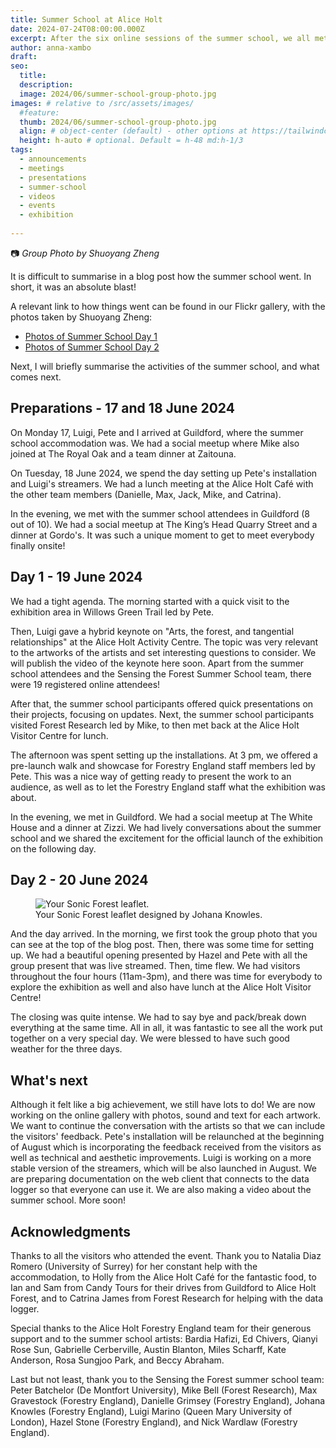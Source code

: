 ```yaml
---
title: Summer School at Alice Holt
date: 2024-07-24T08:00:00.000Z
excerpt: After the six online sessions of the summer school, we all met at Alice  Holt for two days on 19-20 June to prepare and launch the exhibition on the 20th! It was short and intense. It felt extremely rewarding. The exhibition was a big success. 
author: anna-xambo
draft:
seo:
  title:
  description:
  image: 2024/06/summer-school-group-photo.jpg
images: # relative to /src/assets/images/
  #feature: 
  thumb: 2024/06/summer-school-group-photo.jpg
  align: # object-center (default) - other options at https://tailwindcss.com/docs/object-position
  height: h-auto # optional. Default = h-48 md:h-1/3
tags:
  - announcements
  - meetings
  - presentations
  - summer-school
  - videos
  - events
  - exhibition
  
---
```



:camera: *Group Photo by Shuoyang Zheng*

It is difficult to summarise in a blog post how the summer school went. In short, it was an absolute blast! 

A relevant link to how things went can be found in our Flickr gallery, with the photos taken by Shuoyang Zheng:

* [Photos of Summer School Day 1](https://flickr.com/photos/200917075@N06/albums/72177720318062910/)
* [Photos of Summer School Day 2](https://flickr.com/photos/200917075@N06/albums/72177720318197655/)

Next, I will briefly summarise the activities of the summer school, and what comes next.

## Preparations - 17 and 18 June 2024

On Monday 17, Luigi, Pete and I arrived at Guildford, where the summer school accommodation was. We had a social meetup where Mike also joined at The Royal Oak and a team dinner at Zaitouna.

On Tuesday, 18 June 2024, we spend the day setting up Pete's installation and Luigi's streamers. We had a lunch meeting at the Alice Holt Café with the other team members (Danielle, Max, Jack, Mike, and Catrina).

In the evening, we met with the summer school attendees in Guildford (8 out of 10). We had a social meetup at The King’s Head Quarry Street and a dinner at Gordo's. It was such a unique moment to get to meet everybody finally onsite!

## Day 1 - 19 June 2024

We had a tight agenda. The morning started with a quick visit to the exhibition area in Willows Green Trail led by Pete.

Then, Luigi gave a hybrid keynote on "Arts, the forest, and tangential relationships" at the Alice Holt Activity Centre. The topic was very relevant to the artworks of the artists and set interesting questions to consider. We will publish the video of the keynote here soon. Apart from the summer school attendees and the Sensing the Forest Summer School team, there were 19 registered online attendees!

After that, the summer school participants offered quick presentations on their projects, focusing on updates. Next, the summer school participants visited Forest Research led by Mike, to then met back at the Alice Holt Visitor Centre for lunch.

The afternoon was spent setting up the installations. At 3 pm, we offered a pre-launch walk and showcase for Forestry England staff members led by Pete. This was a nice way of getting ready to present the work to an audience, as well as to let the Forestry England staff what the exhibition was about. 

In the evening, we met in Guildford. We had a social meetup at The White House and a dinner at Zizzi. We had lively conversations about the summer school and we shared the excitement for the official launch of the exhibition on the following day. 

## Day 2 - 20 June 2024

<div class="flex justify-center items-center">
<figure>
<img class="mt-4 mb-4" src="/assets/images/2024/06/your-sonic-forest-leaflet-front-page.jpg" alt="Your Sonic Forest leaflet.">
<figcaption>Your Sonic Forest leaflet designed by Johana Knowles.</figcaption>
</figure>
</div>

And the day arrived. In the morning, we first took the group photo that you can see at the top of the blog post. Then, there was some time for setting up. We had a beautiful opening presented by Hazel and Pete with all the group present that was live streamed. Then, time flew. We had visitors throughout the four hours (11am-3pm), and there was time for everybody to explore the exhibition as well and also have lunch at the Alice Holt Visitor Centre! 

The closing was quite intense. We had to say bye and pack/break down everything at the same time. All in all, it was fantastic to see all the work put together on a very special day. We were blessed to have such good weather for the three days.

## What's next

Although it felt like a big achievement, we still have lots to do! We are now working on the online gallery with photos, sound and text for each artwork. We want to continue the conversation with the artists so that we can include the visitors' feedback. Pete's installation will be relaunched at the beginning of August which is incorporating the feedback received from the visitors as well as technical and aesthetic improvements. Luigi is working on a more stable version of the streamers, which will be also launched in August. We are preparing documentation on the web client that connects to the data logger so that everyone can use it. We are also making a video about the summer school. More soon!

## Acknowledgments

Thanks to all the visitors who attended the event. Thank you to Natalia Diaz Romero (University of Surrey) for her constant help with the accommodation, to Holly from the Alice Holt Café for the fantastic food, to Ian and Sam from Candy Tours for their drives from Guildford to Alice Holt Forest, and to Catrina James from Forest Research for helping with the data logger.  

Special thanks to the Alice Holt Forestry England team for their generous support and to the summer school artists: Bardia Hafizi, Ed Chivers, Qianyi Rose Sun, Gabrielle Cerberville, Austin Blanton, Miles Scharff, Kate Anderson, Rosa Sungjoo Park, and Beccy Abraham.

Last but not least, thank you to the Sensing the Forest summer school team: Peter Batchelor (De Montfort University), Mike Bell (Forest Research), Max Gravestock (Forestry England), Danielle Grimsey (Forestry England), Johana Knowles (Forestry England), Luigi Marino (Queen Mary University of London), Hazel Stone (Forestry England), and Nick Wardlaw (Forestry England).





